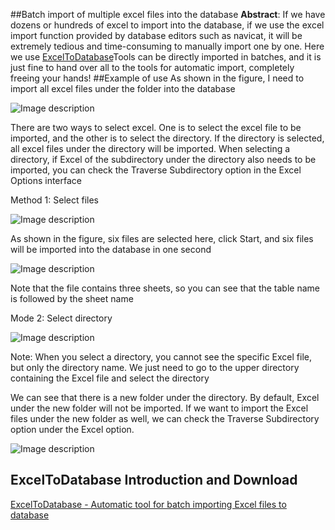 ##Batch import of multiple excel files into the database
**Abstract**: If we have dozens or hundreds of excel to import into the database, if we use the excel import function provided by database editors such as navicat, it will be extremely tedious and time-consuming to manually import one by one. Here we use [ExcelToDatabase](https://github.com/ryjfgjl/ExcelToDatabase/blob/master/README.md)Tools can be directly imported in batches, and it is just fine to hand over all to the tools for automatic import, completely freeing your hands!
##Example of use
As shown in the figure, I need to import all excel files under the folder into the database

![Image description](https://dev-to-uploads.s3.amazonaws.com/uploads/articles/qasq4fbuc29j95o3admc.png)



There are two ways to select excel. One is to select the excel file to be imported, and the other is to select the directory. If the directory is selected, all excel files under the directory will be imported. When selecting a directory, if Excel of the subdirectory under the directory also needs to be imported, you can check the Traverse Subdirectory option in the Excel Options interface

Method 1: Select files

![Image description](https://dev-to-uploads.s3.amazonaws.com/uploads/articles/rmo2rb9oc1u3bl4zlpqq.png)


As shown in the figure, six files are selected here, click Start, and six files will be imported into the database in one second

![Image description](https://dev-to-uploads.s3.amazonaws.com/uploads/articles/d87ey35too76xgfuxhvc.png)



Note that the file contains three sheets, so you can see that the table name is followed by the sheet name


Mode 2: Select directory

![Image description](https://dev-to-uploads.s3.amazonaws.com/uploads/articles/15zupzw5o6gpmt37k8d1.png)


Note: When you select a directory, you cannot see the specific Excel file, but only the directory name. We just need to go to the upper directory containing the Excel file and select the directory

We can see that there is a new folder under the directory. By default, Excel under the new folder will not be imported. If we want to import the Excel files under the new folder as well, we can check the Traverse Subdirectory option under the Excel option.

![Image description](https://dev-to-uploads.s3.amazonaws.com/uploads/articles/7mzncke17srrx4e4l19o.png)



## ExcelToDatabase Introduction and Download

[ExcelToDatabase - Automatic tool for batch importing Excel files to database](https://github.com/ryjfgjl/ExcelToDatabase/blob/master/README.md)
 
